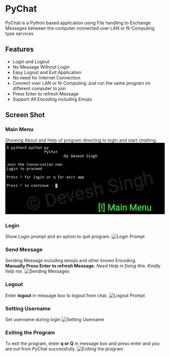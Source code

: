 # PyChat
PyChat is a Python based application using File handling to Exchange Messages between the computer connected over LAN or N-Computing type services

## Features
 - Login and Logout
 - No Message Without Login
 - Easy Logout and Exit Application
 - No need for Internet Connection
 - Connect over LAN or N-Computing
    Just run the same program on different computer to join
 - Press Enter to refresh Message
 - Support All Encoding including Emojis

## Screen Shot
### Main Menu
Showing About and Help of program directing to login and start chatting.
![Main Menu](/screenshot/IMG_20210312_123705.jpg?raw=true)

### Login
Show Login prompt and an option to quit program.
![Login Prompt](https://github.com/devesh7272/PyChat/blob/main/screenshot/IMG_20210312_123812.jpg?raw=true)

### Send Message
Sending Message including emojis and other known Encoding.<br>
**Manually Press Enter to refresh Message.** _Need Help in fixing this. Kindly help me._
![Sending Messages](https://github.com/devesh7272/PyChat/blob/main/screenshot/IMG_20210312_123355.jpg?raw=true)

### Logout
Enter **logout** in message box to logout from chat.
![Logout Prompt](https://github.com/devesh7272/PyChat/blob/main/screenshot/IMG_20210312_123422.jpg?raw=true)

### Setting Username
Set username during login
![Setting Username](https://github.com/devesh7272/PyChat/blob/main/screenshot/IMG_20210312_123533.jpg?raw=true)

### Exiting the Program
To exit the program, enter **q or Q** in message box and press enter and you are out from PyChat successfully.
![Exiting the program](https://github.com/devesh7272/PyChat/blob/main/screenshot/IMG_20210312_123458.jpg?raw=true)
